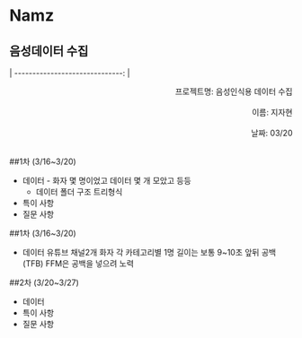 # Namz
음성데이터 수집
--------------
| ------------------------------: |
<div style="text-align: right"> 프로젝트명: 음성인식용 데이터 수집 </div><br>
<div style="text-align: right"> 이름: 지자현 </div><br>
<div style="text-align: right"> 날짜: 03/20 </div><br>
                                                                                                    
##1차 (3/16~3/20)
- 데이터	- 화자 몇 명이었고 데이터 몇 개 모았고 등등
	- 데이터 폴더 구조 트리형식
- 특이 사항
- 질문 사항

##1차 (3/16~3/20)
- 데이터
유튜브
채널2개
화자 각 카테고리별 1명
길이는 보통 9~10초 앞뒤 공백(TFB) FFM은 공백을 넣으려 노력

##2차 (3/20~3/27)
- 데이터
- 특이 사항
- 질문 사항
